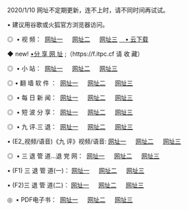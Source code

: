 <p>2020/1/10 网址不定期更新，连不上时，请不同时间再试试。
<p>• 建议用谷歌或火狐官方浏览器访问。
<p>◎  • 视 频： 
<a href="http://mlw.proyectolanuevatierra.com/" target="_blank">网址一</a> 　 
<a href="http://mhy.proyectolanuevatierra.com/" target="_blank">网址二</a> 　 
<a href="http://mhy.proyectolanuevatierra.com/b.html" target="_blank">网址三</a>  
<a href="https://yadi.sk/d/d0sUeAOpal3njw" target="_blank">　• 云下载 </a></p>
<p>◆ new! <a href="http://mkc.proyectolanuevatierra.com/a.html">•分 享 网 址</a> ;（https://f.itpc.cf 请 收 藏） </p>
<p>◎ </span>  •  小 站：  
<a href="http://mlw.proyectolanuevatierra.com/f.html" target="_blank">网址一</a> 　 
<a href="http://mhy.proyectolanuevatierra.com/h.html" target="_blank">网址二</a> 　 
<a href="http://mhy.proyectolanuevatierra.com/k/" target="_blank">网址三</a></p>
<p>◎  • 翻 墙 软 件 ：  
<a href="http://mlw.proyectolanuevatierra.com/ff/" target="_blank">网址一</a> 　 
<a href="http://mhy.proyectolanuevatierra.com/s/read/a1_nd.html" target="_blank">网址二</a> 　 
<a href="http://mhy.proyectolanuevatierra.com/ff/index.html" target="_blank">网址三</a></p>
<p>◎ </span>  • 每 日 新 闻：  
<a href="http://mlw.proyectolanuevatierra.com/day/" target="_blank">网址一</a> 　 
<a href="http://mhy.proyectolanuevatierra.com/day/" target="_blank">网址二</a> 　 
<a href="http://mhy.proyectolanuevatierra.com/day/index.html" target="_blank">网址三</a></p>
<p>◎ </span>  • 短 波 分 享：  
<a href="http://mlw.proyectolanuevatierra.com/h/" target="_blank">网址一</a> 　 
<a href="http://mhy.proyectolanuevatierra.com/h/" target="_blank">网址二</a> 　 
<a href="http://mhy.proyectolanuevatierra.com/h/index.html" target="_blank">网址三</a></p>
<p>◎   • 九 评.三 退：  
<a href="http://mlw.proyectolanuevatierra.com/t/" target="_blank">网址一</a> 　 
<a href="http://mhy.proyectolanuevatierra.comli/v2/index.html" target="_blank">网址二</a> 　 
<a href="http://mhy.proyectolanuevatierra.com/tt/index.html" target="_blank">网址三</a> 　</p>
<p>  • (E2_视频/语音)《九 评》视频/语音: 
<a href="http://mhy.proyectolanuevatierra.com/7738.html" target="_blank">网址一</a> 　 
<a href="http://mhy.proyectolanuevatierra.com/7614.html" target="_blank">网址二</a> 　 
<a href="http://mhy.proyectolanuevatierra.com/7633.html" target="_blank">网址三</a></p>
<p>◎   • 三 退 管 道...退 党 网：  
<a href="http://mlw.proyectolanuevatierra.com/go/td1.html" target="_blank">网址一</a> 　 
<a href="http://mhy.proyectolanuevatierra.com/go/td2.html" target="_blank">网址二</a> 　 
<a href="http://mhy.proyectolanuevatierra.com/go/td3.html" target="_blank">网址三</a></p>
<p>  • (F1) 三 退 管 道(一)： 
<a href="http://mlw.proyectolanuevatierra.com/dd/" target="_blank">网址一</a> 　 
<a href="http://mhy.proyectolanuevatierra.com/s/read/a1_tdx.html" target="_blank">网址二</a> 　 
<a href="http://mhy.proyectolanuevatierra.com/dd/" target="_blank">网址三</a></p>
<p>  • (F2)三 退 管 道(二)： 
<a href="http://mhy.proyectolanuevatierra.com/d/" target="_blank">网址一</a> 　 
<a href="http://mlw.proyectolanuevatierra.com/d/index.html" target="_blank">网址二</a> 　 
<a href="http://mhy.proyectolanuevatierra.com/d/" target="_blank">网址三</a></p>
<p>◎   • PDF电子书：  
<a href="http://mlw.proyectolanuevatierra.com/p/" target="_blank">网址一</a> 　 
<a href="http://mhy.proyectolanuevatierra.com/p/index.html" target="_blank">网址二</a> 　 
<a href="http://mhy.proyectolanuevatierra.com/p/" target="_blank">网址三</a></p>
